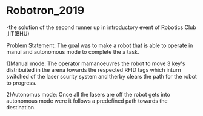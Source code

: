 # Robotron_2019
-the solution of the second runner up in introductory event of Robotics Club ,IIT(BHU)
 
 Problem Statement:
                  The goal was to make a robot that is able to operate in manul and autonomous mode to complete the
a task.

1)Manual mode:
              The operator mamanoeuvres the robot to move 3 key's distribuited in the arena towards the respected 
 RFID tags which inturn switched of the laser scurity system and therby clears the path for the robot to progress.

2)Autonomus mode:
                Once all the lasers are off the robot gets into autonomous mode were it follows a predefined path 
towards the destination.
